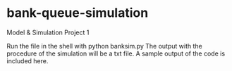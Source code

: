 # bank-queue-simulation
Model & Simulation Project 1

Run the file in the shell with python banksim.py
The output with the procedure of the simulation will be a txt file. A sample output of the code is included here.
